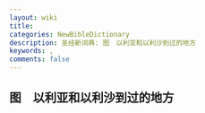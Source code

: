 ```yaml
---
layout: wiki
title: 
categories: NewBibleDictionary
description: 圣经新词典: 图　以利亚和以利沙到过的地方
keywords: , 
comments: false
---
```


## 图　以利亚和以利沙到过的地方








